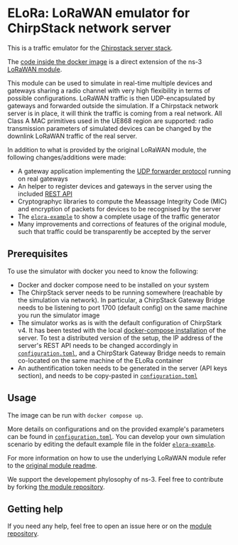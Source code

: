 # ELoRa: LoRaWAN emulator for ChirpStack network server #

This is a traffic emulator for the [Chirpstack server stack](https://www.chirpstack.io/ "ChirpStack, open-source LoRaWAN® Network Server"). 

The [code inside the docker image](/build/lorawan/) is a direct extension of the ns-3 [LoRaWAN module](https://github.com/signetlabdei/lorawan "LoRaWAN ns-3 module").

This module can be used to simulate in real-time multiple devices and gateways sharing a radio channel with very high flexibility in terms of possible configurations. LoRaWAN traffic is then UDP-encapsulated by gateways and forwarded outside the simulation. If a Chirpstack network server is in place, it will think the traffic is coming from a real network. All Class A MAC primitives used in the UE868 region are supported: radio transmission parameters of simulated devices can be changed by the downlink LoRaWAN traffic of the real server. 

In addition to what is provided by the original LoRaWAN module, the following changes/additions were made:

* A gateway application implementing the [UDP forwarder protocol](https://github.com/Lora-net/packet_forwarder/blob/master/PROTOCOL.TXT "Semtech packet forwarder implementation") running on real gateways
* An helper to register devices and gateways in the server using the included [REST API](https://github.com/chirpstack/chirpstack-rest-api "ChirpStack gRPC to REST API proxy")
* Cryptographyc libraries to compute the Meassage Integrity Code (MIC) and encryption of packets for devices to be recognised by the server
* The [`elora-example`](/elora-example/) to show a complete usage of the traffic generator
* Many improvements and corrections of features of the original module, such that traffic could be transparently be accepted by the server

## Prerequisites ##

To use the simulator with docker you need to know the following:

* Docker and docker compose need to be installed on your system
* The ChirpStack server needs to be running somewhere (reachable by the simulation via network). In particular, a ChirpStack Gateway Bridge needs to be listening to port 1700 (default config) on the same machine you run the simulator image
* The simulator works as is with the default configuration of ChirpStark v4. It has been tested with the local [docker-compose installation](https://www.chirpstack.io/docs/getting-started/docker.html "Chirpstack docs: Quickstart Docker Compose") of the server. To test a distributed version of the setup, the IP address of the server's REST API needs to be changed accordingly in [`configuration.toml`](/configuration.toml), and a ChirpStark Gateway Bridge needs to remain co-located on the same machine of the ELoRa container
* An authentification token needs to be generated in the server (API keys section), and needs to be copy-pasted in [`configuration.toml`](/configuration.toml)

## Usage ##

The image can be run with `docker compose up`.

More details on configurations and on the provided example's parameters can be found in [`configuration.toml`](/configuration.toml). You can develop your own simulation scenario by editing the default example file in the folder [`elora-example`](/elora-example/).

For more information on how to use the underlying LoRaWAN module refer to the [original module readme](https://github.com/signetlabdei/lorawan/blob/e8f7a21044418e92759d5c7c4bcab147cdaf05b3/README.md "LoRaWAN ns-3 module README").

We support the developement phylosophy of ns-3. Feel free to contribute by forking [the module repository](/build/lorawan/).

## Getting help ##

If you need any help, feel free to open an issue here or on the [module repository](/build/lorawan/).
